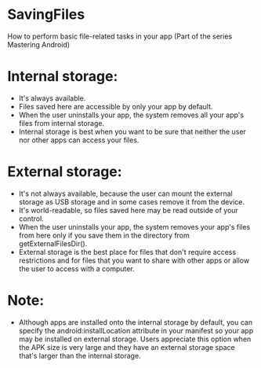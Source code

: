 # SavingFiles
How to perform basic file-related tasks in your app (Part of the series Mastering Android)

# Internal storage:

* It's always available.
* Files saved here are accessible by only your app by default.
* When the user uninstalls your app, the system removes all your app's files from internal storage.
* Internal storage is best when you want to be sure that neither the user nor other apps can access your files.

# External storage:

* It's not always available, because the user can mount the external storage as USB storage and in some cases remove it from the device.
* It's world-readable, so files saved here may be read outside of your control.
* When the user uninstalls your app, the system removes your app's files from here only if you save them in the directory from getExternalFilesDir().
* External storage is the best place for files that don't require access restrictions and for files that you want to share with other apps or allow the user to access with a computer.

# Note:

* Although apps are installed onto the internal storage by default, you can specify the android:installLocation attribute in your manifest so your app may be installed on external storage. Users appreciate this option when the APK size is very large and they have an external storage space that's larger than the internal storage.
